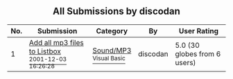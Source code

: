 ﻿<div align="center">

## All Submissions by discodan

</div>

No.  | Submission | Category | By   | User Rating
---- | ---------- | -------- | ---- | -----------
1 | [Add all mp3 files to Listbox<br /><sup>2001-12-03 16:26:28</sup>](https://github.com/Planet-Source-Code/discodan-add-all-mp3-files-to-listbox__1-29436) | [Sound/MP3<br /><sup>Visual Basic</sup>](../ByCategory/sound-mp3__1-45.md) | discodan | 5.0 (30 globes from 6 users)
